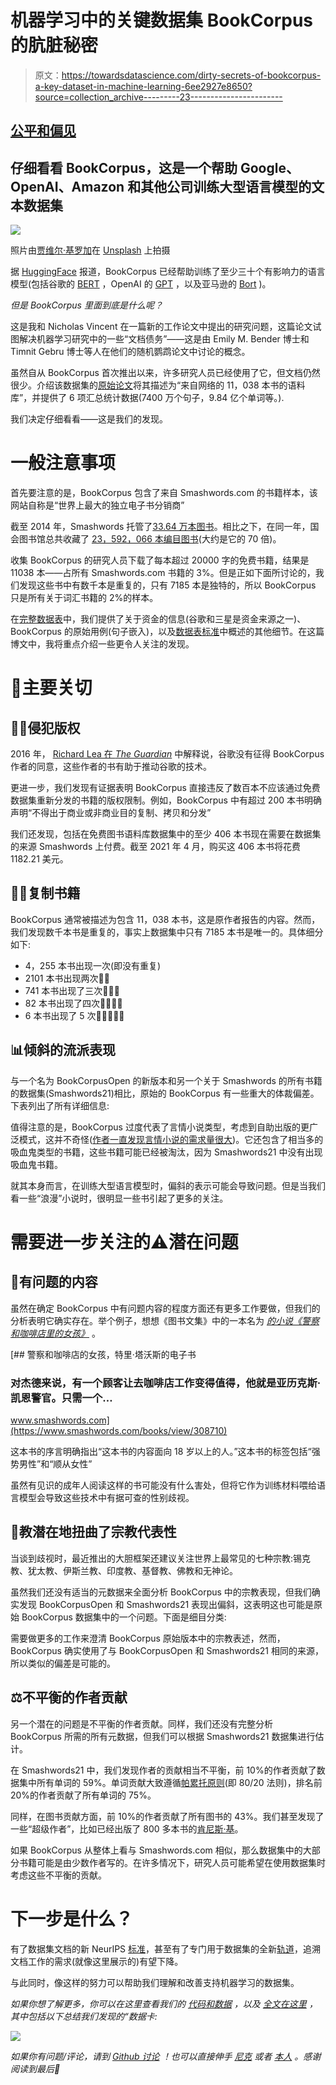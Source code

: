 # 机器学习中的关键数据集 BookCorpus 的肮脏秘密

> 原文：<https://towardsdatascience.com/dirty-secrets-of-bookcorpus-a-key-dataset-in-machine-learning-6ee2927e8650?source=collection_archive---------23----------------------->

## [公平和偏见](https://towardsdatascience.com/tagged/fairness-and-bias)

## 仔细看看 BookCorpus，这是一个帮助 Google、OpenAI、Amazon 和其他公司训练大型语言模型的文本数据集

![](img/a8b4643fc775838bf6be4e5eb2f3a97d.png)

照片由[贾维尔·基罗加](https://unsplash.com/@javiertenenbaum?utm_source=unsplash&utm_medium=referral&utm_content=creditCopyText)在 [Unsplash](https://unsplash.com/s/photos/dirty-books?utm_source=unsplash&utm_medium=referral&utm_content=creditCopyText) 上拍摄

据 [HuggingFace](https://huggingface.co/datasets/bookcorpus) 报道，BookCorpus 已经帮助训练了至少三十个有影响力的语言模型(包括谷歌的 [BERT](https://ai.googleblog.com/2018/11/open-sourcing-bert-state-of-art-pre.html) ，OpenAI 的 [GPT](https://openai.com/blog/language-unsupervised/) ，以及亚马逊的 [Bort](https://huggingface.co/amazon/bort) )。

*但是 BookCorpus 里面到底是什么呢？*

这是我和 Nicholas Vincent 在一篇新的工作论文中提出的研究问题，这篇论文试图解决机器学习研究中的一些“文档债务”——这是由 Emily M. Bender 博士和 Timnit Gebru 博士等人在他们的随机鹦鹉论文中讨论的概念。

虽然自从 BookCorpus 首次推出以来，许多研究人员已经使用了它，但文档仍然很少。介绍该数据集的[原始论文](https://yknzhu.wixsite.com/mbweb)将其描述为“来自网络的 11，038 本书的语料库”，并提供了 6 项汇总统计数据(7400 万个句子，9.84 亿个单词等。).

我们决定仔细看看——这是我们的发现。

# 一般注意事项

首先要注意的是，BookCorpus 包含了来自 Smashwords.com 的书籍样本，该网站自称是“世界上最大的独立电子书分销商”

截至 2014 年，Smashwords 托管了[33.64 万本图书](https://blog.smashwords.com/2014/12/smashwords-year-in-review-2014-and.html)。相比之下，在同一年，国会图书馆总共收藏了 [23，592，066 本编目图书](https://www.loc.gov/item/prn-14-009/library-by-the-numbers-2013/2014-01-23/)(大约是它的 70 倍)。

收集 BookCorpus 的研究人员下载了每本超过 20000 字的免费书籍，结果是 11038 本——占所有 Smashwords.com 书籍的 3%。但是正如下面所讨论的，我们发现这些书中有数千本是重复的，只有 7185 本是独特的，所以 BookCorpus 只是所有关于词汇书籍的 2%的样本。

在[完整数据表](https://arxiv.org/abs/2105.05241)中，我们提供了关于资金的信息(谷歌和三星是资金来源之一)、BookCorpus 的原始用例(句子嵌入)，以及[数据表标准](https://arxiv.org/abs/1803.09010)中概述的其他细节。在这篇博文中，我将重点介绍一些更令人关注的发现。

# 🚨主要关切

## 🙅🏻侵犯版权

2016 年， [Richard Lea 在 *The Guardian*](https://www.theguardian.com/books/2016/sep/28/google-swallows-11000-novels-to-improve-ais-conversation) 中解释说，谷歌没有征得 BookCorpus 作者的同意，这些作者的书有助于推动谷歌的技术。

更进一步，我们发现有证据表明 BookCorpus 直接违反了数百本不应该通过免费数据集重新分发的书籍的版权限制。例如，BookCorpus 中有超过 200 本书明确声明“不得出于商业或非商业目的复制、拷贝和分发”

我们还发现，包括在免费图书语料库数据集中的至少 406 本书现在需要在数据集的来源 Smashwords 上付费。截至 2021 年 4 月，购买这 406 本书将花费 1182.21 美元。

## 📕📕复制书籍

BookCorpus 通常被描述为包含 11，038 本书，这是原作者报告的内容。然而，我们发现数千本书是重复的，事实上数据集中只有 7185 本书是唯一的。具体细分如下:

*   4，255 本书出现一次(即没有重复)
*   2101 本书出现两次📕📕
*   741 本书出现了三次📗📗📗
*   82 本书出现了四次📘📘📘📘
*   6 本书出现了 5 次📙📙📙📙📙

## 📊倾斜的流派表现

与一个名为 BookCorpusOpen 的新版本和另一个关于 Smashwords 的所有书籍的数据集(Smashwords21)相比，原始的 BookCorpus 有一些重大的体裁偏差。下表列出了所有详细信息:

值得注意的是，BookCorpus 过度代表了言情小说类型，考虑到自助出版的更广泛模式，这并不奇怪([作者一直发现](https://www.theatlantic.com/technology/archive/2018/07/amazon-kindle-unlimited-self-publishing/565664/)[言情小说的需求量很大](https://www.theverge.com/2018/7/16/17566276/cockygate-amazon-kindle-unlimited-algorithm-self-published-romance-novel-cabal))。它还包含了相当多的吸血鬼类型的书籍，这些书籍可能已经被淘汰，因为 Smashwords21 中没有出现吸血鬼书籍。

就其本身而言，在训练大型语言模型时，偏斜的表示可能会导致问题。但是当我们看一些“浪漫”小说时，很明显一些书引起了更多的关注。

# 需要进一步关注的⚠️潜在问题

## 🔞有问题的内容

虽然在确定 BookCorpus 中有问题内容的程度方面还有更多工作要做，但我们的分析表明它确实存在。举个例子，想想《图书文集》中的一本名为 [*的小说《警察和咖啡店里的女孩》*](https://www.smashwords.com/books/view/308710) 。

[](https://www.smashwords.com/books/view/308710) [## 警察和咖啡店的女孩，特里·塔沃斯的电子书

### 对杰德来说，有一个顾客让去咖啡店工作变得值得，他就是亚历克斯·凯恩警官。只需一个…

www.smashwords.com](https://www.smashwords.com/books/view/308710) 

这本书的序言明确指出“这本书的内容面向 18 岁以上的人。”这本书的标签包括“强势男性”和“顺从女性”

虽然有见识的成年人阅读这样的书可能没有什么害处，但将它作为训练材料喂给语言模型会导致这些技术中有据可查的性别歧视。

## 🛐教潜在地扭曲了宗教代表性

当谈到歧视时，最近推出的大胆框架还建议关注世界上最常见的七种宗教:锡克教、犹太教、伊斯兰教、印度教、基督教、佛教和无神论。

虽然我们还没有适当的元数据来全面分析 BookCorpus 中的宗教表现，但我们确实发现 BookCorpusOpen 和 Smashwords21 表现出偏斜，这表明这也可能是原始 BookCorpus 数据集中的一个问题。下面是细目分类:

需要做更多的工作来澄清 BookCorpus 原始版本中的宗教表述，然而，BookCorpus 确实使用了与 BookCorpusOpen 和 Smashwords21 相同的来源，所以类似的偏差是可能的。

## ⚖️不平衡的作者贡献

另一个潜在的问题是不平衡的作者贡献。同样，我们还没有完整分析 BookCorpus 所需的所有元数据，但我们可以根据 Smashwords21 数据集进行估计。

在 Smashwords21 中，我们发现作者的贡献相当不平衡，前 10%的作者贡献了数据集中所有单词的 59%。单词贡献大致遵循[帕累托原则](https://en.wikipedia.org/wiki/Pareto_principle)(即 80/20 法则)，排名前 20%的作者贡献了所有单词的 75%。

同样，在图书贡献方面，前 10%的作者贡献了所有图书的 43%。我们甚至发现了一些“超级作者”，比如已经出版了 800 多本书的[肯尼斯·基](https://www.smashwords.com/profile/view/kenkee481/newest/50)。

如果 BookCorpus 从整体上看与 Smashwords.com 相似，那么数据集中的大部分书籍可能是由少数作者写的。在许多情况下，研究人员可能希望在使用数据集时考虑这些不平衡的贡献。

# 下一步是什么？

有了数据集文档的新 NeurIPS [标准](https://neuripsconf.medium.com/introducing-the-neurips-2021-paper-checklist-3220d6df500b)，甚至有了专门用于数据集的全新[轨道](https://neuripsconf.medium.com/announcing-the-neurips-2021-datasets-and-benchmarks-track-644e27c1e66c)，追溯文档工作的需求(就像这里展示的)有望下降。

与此同时，像这样的努力可以帮助我们理解和改善支持机器学习的数据集。

*如果你想了解更多，你可以在这里查看我们的* [*代码和数据*](https://github.com/jackbandy/bookcorpus-datasheet) *，以及* [*全文在这里*](https://arxiv.org/abs/2105.05241) *，其中包括以下总结我们发现的“数据卡:*

![](img/c567320566dba88b5ac6d4931652e899.png)

*如果你有问题/评论，请到* [*Github 讨论*](https://github.com/jackbandy/bookcorpus-datasheet/discussions/1) *！也可以直接伸手* [*尼克*](https://twitter.com/nickmvincent) *或者* [*本人*](https://twitter.com/jackbandy) *。感谢阅读到最后🙂*